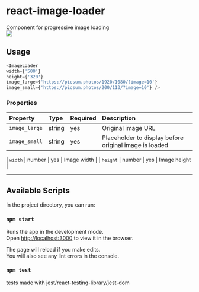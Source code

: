 # react-image-loader
Component for progressive image loading
<br>
![](video_libonlinevideocutterc.gif)

## Usage
```javascript
<ImageLoader 
width={'500'} 
height={'320'}  
image_large={'https://picsum.photos/1920/1080/?image=10'} 
image_small={'https://picsum.photos/200/113/?image=10'} /> 

```

### Properties

| Property   | Type      | Required | Description                                                                                                                                                                                                                              |
| :--------- | :-------- | :------- | :--------------------------------------------------------------------------------------------------------------------------------------------------------------------------------------------------------------------------------------- |
| `image_large`      | string    | yes      | Original image URL                                                                                                                                                                                                                                |
| `image_small`      | string    | yes      | Placeholder to display before original image is loaded                                                                                                                                                                                                                               

| `width`    | number    | yes      | Image width                                                                                                                                                                                                                              |
| `height`   | number    | yes      | Image height                                                                                                                                                                                                                             |


---

## Available Scripts

In the project directory, you can run:

### `npm start`

Runs the app in the development mode.<br>
Open [http://localhost:3000](http://localhost:3000) to view it in the browser.

The page will reload if you make edits.<br>
You will also see any lint errors in the console.

### `npm test`
tests made with jest/react-testing-library/jest-dom

